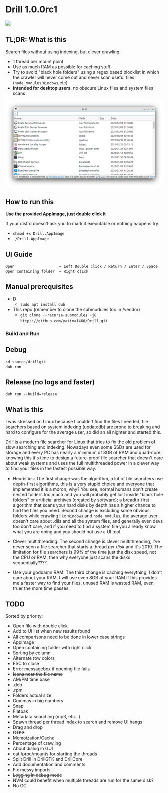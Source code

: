 # Drill 1.0.0rc1

![](https://raw.githubusercontent.com/yatima1460/Drill/assets/logo.png)


## TL;DR: What is this

Search files without using indexing, but clever crawling:
- 1 thread per mount point
- Use as much RAM as possible for caching stuff
- Try to avoid "black hole folders" using a regex based blocklist in which the crawler will never come out and never scan useful files (`node_modules`,`Windows`,etc)
- **Intended for desktop users**, no obscure Linux files and system files scans


![](https://raw.githubusercontent.com/yatima1460/Drill/assets/screenshot.png)

## How to run this

**Use the provided AppImage, just double click it**

If your distro doesn't ask you to mark it executable or nothing happens try:
- `chmod +x Drill.AppImage`
- `./Drill.AppImage`

## UI Guide
```
Open                    = Left Double Click / Return / Enter / Space
Open containing folder  = Right click
```

## Manual prerequisites

- D
    - `sudo apt install dub`
- This repo (remember to clone the submodules too in /vendor)
    - `git clone --recurse-submodules -j8 https://github.com/yatima1460/Drill.git`


### Build and Run

## Debug
```
cd source/drillgtk
dub run 
```

## Release (no logs and faster)
```
dub run --build=release
```

## What is this

I was stressed on Linux because I couldn't find the files I needed, file searchers based on system indexing (updatedb) are prone to breaking and hard to configure for the average user, so did an all nighter and started this.

Drill is a modern file searcher for Linux that tries to fix the old problem of slow searching and indexing.
Nowadays even some SSDs are used for storage and every PC has nearly a minimum of 8GB of RAM and quad-core;
knowing this it's time to design a future-proof file searcher that doesn't care about weak systems and uses the full multithreaded power in a clever way to find your files in the fastest possible way.

* Heuristics:
The first change was the algorithm, a lot of file searchers use depth-first algorithms, this is a very stupid choice and everyone that implemented it is a moron, why? 
You see, normal humans don't create nested folders too much and you will probably get lost inside "black hole folders" or artificial archives (created by software); a breadth-first algorithm that scans your hard disks by depth has a higher chance to find the files you need.
Second change is excluding some obvious folders while crawling like `Windows` and `node_modules`, the average user doesn't care about .dlls and all the system files, and generally even devs too don't care, and if you need to find a system file you already know what you are doing and you should not use a UI tool.

* Clever multithreading: The second change is clever multithreading, I've never seen a file searcher that starts a thread *per disk* and it's 2019. The limitation for file searchers is 99% of the time just the disk speed, not the CPU or RAM, then why everyone just scans the disks sequentially????

* Use your goddamn RAM: The third change is caching everything, I don't care about your RAM, I will use even 8GB of your RAM if this provides me a faster way to find your files, unused RAM is wasted RAM, even truer the more time passes.

## TODO
Sorted by priority:

- ~~Open file with double click~~
- Add to UI list when new results found
- All comparisons need to be done in lower case strings
- AppImage
- Open containing folder with right click 
- Sorting by column
- Alternate row colors
- ESC to close
- Error messagebox if opening file fails
- ~~Icons near the file name~~
- AM/PM time base
- .deb
- .rpm
- Folders actual size
- Commas in big numbers
- Snap
- Flatpak
- Metadata searching (mp3, etc...)
- Spawn thread per thread index to search and remove UI hangs
- Drag and drop
- ~~GTK3~~
- Memoization/Cache
- Percentage of crawling
- About dialog in GUI
- ~~cat /proc/mounts for starting the threads~~
- Split Drill in DrillGTK and DrillCore
- Add documentation and comments
- Fix messy imports
- ~~Logging in debug mode~~
- NVM could benefit when multiple threads are run for the same disk?
- No GC
